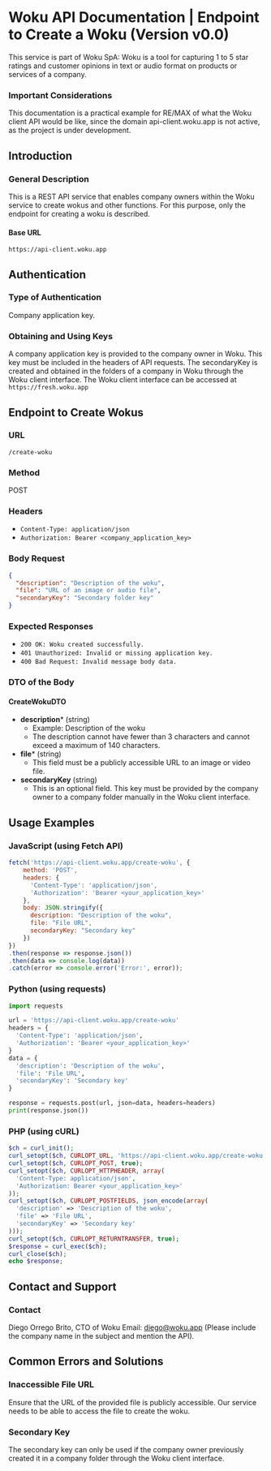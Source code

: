 # Woku API Documentation | Endpoint to Create a Woku (Version v0.0)

This service is part of Woku SpA: Woku is a tool for capturing 1 to 5 star ratings and customer opinions in text or audio format on products or services of a company.

### Important Considerations

This documentation is a practical example for RE/MAX of what the Woku client API would be like, since the domain api-client.woku.app is not active, as the project is under development.

## Introduction

### General Description
This is a REST API service that enables company owners within the Woku service to create wokus and other functions. For this purpose, only the endpoint for creating a woku is described.

#### Base URL
`https://api-client.woku.app`

## Authentication

### Type of Authentication
Company application key.

### Obtaining and Using Keys
A company application key is provided to the company owner in Woku. This key must be included in the headers of API requests.
The secondaryKey is created and obtained in the folders of a company in Woku through the Woku client interface.
The Woku client interface can be accessed at `https://fresh.woku.app`

## Endpoint to Create Wokus

### URL
`/create-woku`

### Method
POST

### Headers
- `Content-Type: application/json`
- `Authorization: Bearer <company_application_key>`

### Body Request
```json
{
  "description": "Description of the woku",
  "file": "URL of an image or audio file",
  "secondaryKey": "Secondary folder key"
}
```

### Expected Responses
- `200 OK: Woku created successfully.`
- `401 Unauthorized: Invalid or missing application key.`
- `400 Bad Request: Invalid message body data.`

### DTO of the Body

#### CreateWokuDTO
- **description*** (string)
  - Example: Description of the woku
  - The description cannot have fewer than 3 characters and cannot exceed a maximum of 140 characters.
- **file*** (string)
  - This field must be a publicly accessible URL to an image or video file.
- **secondaryKey** (string)
  - This is an optional field. This key must be provided by the company owner to a company folder manually in the Woku client interface.
 
## Usage Examples

### JavaScript (using Fetch API)
```javascript
fetch('https://api-client.woku.app/create-woku', {
    method: 'POST',
    headers: {
      'Content-Type': 'application/json',
      'Authorization': 'Bearer <your_application_key>'
    },
    body: JSON.stringify({
      description: "Description of the woku",
      file: "File URL",
      secondaryKey: "Secondary key"
    })
})
.then(response => response.json())
.then(data => console.log(data))
.catch(error => console.error('Error:', error));
```

### Python (using requests)
```python
import requests

url = 'https://api-client.woku.app/create-woku'
headers = {
  'Content-Type': 'application/json',
  'Authorization': 'Bearer <your_application_key>'
}
data = {
  'description': 'Description of the woku',
  'file': 'File URL',
  'secondaryKey': 'Secondary key'
}

response = requests.post(url, json=data, headers=headers)
print(response.json())
```

### PHP (using cURL)
```php
$ch = curl_init();
curl_setopt($ch, CURLOPT_URL, 'https://api-client.woku.app/create-woku');
curl_setopt($ch, CURLOPT_POST, true);
curl_setopt($ch, CURLOPT_HTTPHEADER, array(
  'Content-Type: application/json',
  'Authorization: Bearer <your_application_key>'
));
curl_setopt($ch, CURLOPT_POSTFIELDS, json_encode(array(
  'description' => 'Description of the woku',
  'file' => 'File URL',
  'secondaryKey' => 'Secondary key'
)));
curl_setopt($ch, CURLOPT_RETURNTRANSFER, true);
$response = curl_exec($ch);
curl_close($ch);
echo $response;
```

## Contact and Support

### Contact
Diego Orrego Brito, CTO of Woku
Email: diego@woku.app (Please include the company name in the subject and mention the API).

## Common Errors and Solutions
### Inaccessible File URL
Ensure that the URL of the provided file is publicly accessible. Our service needs to be able to access the file to create the woku.

### Secondary Key
The secondary key can only be used if the company owner previously created it in a company folder through the Woku client interface.











